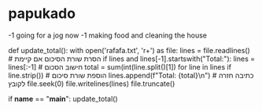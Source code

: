 # papukado
-1 going for a jog now
-1 making food and cleaning the house


def update_total():
    with open('rafafa.txt', 'r+') as file:
        lines = file.readlines()
        # הסרת שורת הסיכום אם קיימת
        if lines and lines[-1].startswith("Total:"):
            lines = lines[:-1]
        # חישוב הסכום
        total = sum(int(line.split()[1]) for line in lines if line.strip())
        # הוספת שורת סיכום
        lines.append(f"Total: {total}\n")
        # כתיבה חזרה לקובץ
        file.seek(0)
        file.writelines(lines)
        file.truncate()

if __name__ == "__main__":
    update_total()